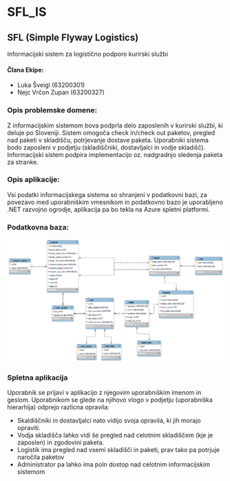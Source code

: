 # SFL_IS

## SFL (Simple Flyway Logistics)
Informacijski sistem za logistično podporo kurirski službi

#### Člana Ekipe:
- Luka Šveigl (63200301)
- Nejc Vrčon Zupan (63200327)


### Opis problemske domene:
Z informacijskim sistemom bova podprla delo zaposlenih v kurirski službi, ki deluje po Sloveniji.
Sistem omogoča check in/check out paketov, pregled nad paketi v skladišču, potrjevanje dostave paketa.
Uporabniki sistema bodo zaposleni v podjetju (skladiščniki, dostavljalci in vodje skladišč).
Informacijski sistem podpira implementacijo oz. nadgradnjo sledenja paketa za stranke.

### Opis aplikacije:
Vsi podatki informacijskega sistema so shranjeni v podatkovni bazi, za povezavo med uporabniškim vmesnikom in podatkovno bazo je uporabljeno .NET razvojno ogrodje, aplikacija pa bo tekla na Azure spletni platformi.

### Podatkovna baza:
![database](resources/is_model.png)

### Spletna aplikacija
Uporabnik se prijavi v aplikacijo z njegovim uporabniškim imenom in geslom.
Uporabnikom se glede na njihovo vlogo v podjetju (uporabniška hierarhija) odprejo razlicna opravila:
- Skaldiščniki in dostavljalci nato vidijo svoja opravila, ki jih morajo opraviti.
- Vodja skladišča lahko vidi še pregled nad celotnim skladiščem (kje je zaposlen) in zgodovini paketa.
- Logistik ima pregled nad vsemi skladišči in paketi, prav tako pa potrjuje naročila paketov
- Administrator pa lahko ima poln dostop nad celotnim informacijskim sistemom